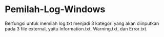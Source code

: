 # Pemilah-Log-Windows
Berfungsi untuk memilah log.txt menjadi 3 kategori yang akan diinputkan pada 3 file external, yaitu Information.txt, Warning.txt, dan Error.txt.
